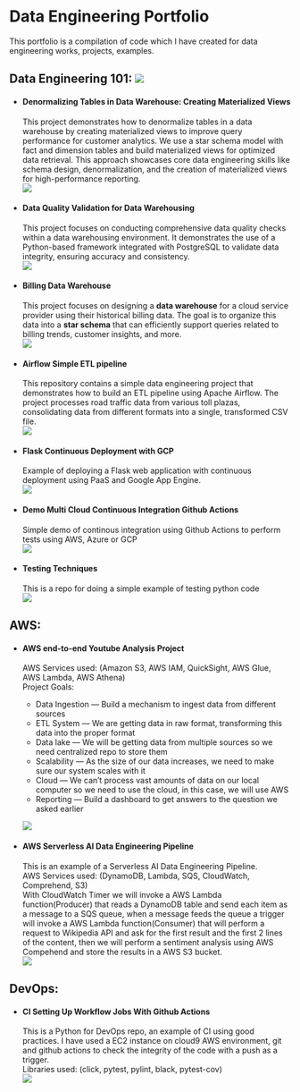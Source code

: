 # Data Engineering Portfolio

This portfolio is a compilation of code which I have created for data engineering works, projects, examples.

## Data Engineering 101: [![](https://badgen.net/badge/101/examples/black)]()
* #### Denormalizing Tables in Data Warehouse: Creating Materialized Views
  This project demonstrates how to denormalize tables in a data warehouse by creating materialized views to improve query performance for customer analytics. We use a star schema model with fact and dimension tables and build materialized views for optimized data retrieval. This approach showcases core data engineering skills like schema design, denormalization, and the creation of materialized views for high-performance reporting. <br>
[![](https://badgen.net/badge/icon/github?icon=github&label)](https://github.com/VM-137/datawarehouse-denormalizing-tables-creating-materialized-views)


* #### Data Quality Validation for Data Warehousing
  This project focuses on conducting comprehensive data quality checks within a data warehousing environment. It demonstrates the use of a Python-based framework integrated with PostgreSQL to validate data integrity, ensuring accuracy and consistency. <br>
[![](https://badgen.net/badge/icon/github?icon=github&label)](https://github.com/VM-137/billing-data-warehouse-quality-check)


* #### Billing Data Warehouse
  This project focuses on designing a **data warehouse** for a cloud service provider using their historical billing data. The goal is to organize this data into a **star schema** that can efficiently support queries related to         billing trends, customer insights, and more.<br>
[![](https://badgen.net/badge/icon/github?icon=github&label)](https://github.com/VM-137/billing-data-warehouse)

* #### Airflow Simple ETL pipeline<br>
    This repository contains a simple data engineering project that demonstrates how to build an ETL pipeline using Apache Airflow. The project processes road traffic data from various toll plazas, consolidating data from different       formats into a single, transformed CSV file.<br>
[![](https://badgen.net/badge/icon/github?icon=github&label)](https://github.com/VM-137/ETL-PIPELINE-AIRFLOW)
    
* #### Flask Continuous Deployment with GCP<br>
    Example of deploying a Flask web application with continuous deployment using PaaS and Google App Engine. <br>
[![](https://badgen.net/badge/icon/github?icon=github&label)](https://github.com/VM-137/cd-on-gcp-flask-web-)

* #### Demo Multi Cloud Continuous Integration Github Actions<br>
    Simple demo of continous integration using Github Actions to perform tests using AWS, Azure or GCP <br>
[![](https://badgen.net/badge/icon/github?icon=github&label)](https://github.com/VM-137/demo-multi-cloud-continuous-integration-github-actions-)

* #### Testing Techniques<br>
    This is a repo for doing a simple example of testing python code<br>
[![](https://badgen.net/badge/icon/github?icon=github&label)](https://github.com/VM-137/testing-techniques)


## AWS:
* #### AWS end-to-end Youtube Analysis Project<br>
    AWS Services used: (Amazon S3, AWS IAM, QuickSight, AWS Glue, AWS Lambda, AWS Athena)<br>
    Project Goals:
    * Data Ingestion — Build a mechanism to ingest data from different sources
    * ETL System — We are getting data in raw format, transforming this data into the proper format
    * Data lake — We will be getting data from multiple sources so we need centralized repo to store them
    * Scalability — As the size of our data increases, we need to make sure our system scales with it
    * Cloud — We can’t process vast amounts of data on our local computer so we need to use the cloud, in this case, we will use AWS
    * Reporting — Build a dashboard to get answers to the question we asked earlier<br>
      
    [![](https://badgen.net/badge/icon/github?icon=github&label)](https://github.com/VM-137/end_to_end_youtube_data_analysis)

* #### AWS Serverless AI Data Engineering Pipeline<br>
    This is an example of a Serverless AI Data Engineering Pipeline.<br>
    AWS Services used: (DynamoDB, Lambda, SQS, CloudWatch, Comprehend, S3)<br>
With CloudWatch Timer we will invoke a AWS Lambda function(Producer) that reads a DynamoDB table and send each item as a message to a SQS queue, when a message feeds the queue a trigger will invoke a AWS Lambda function(Consumer) that will perform a request to Wikipedia API and ask for the first result and the first 2 lines of the content, then we will perform a sentiment analysis using AWS Compehend and store the results in a AWS S3 bucket.<br>
[![](https://badgen.net/badge/icon/github?icon=github&label)](https://github.com/VM-137/awslambda-toy-model)

## DevOps:
* #### CI Setting Up Workflow Jobs With Github Actions<br>
    This is a Python for DevOps repo, an example of CI using good practices. I have used a EC2 instance on cloud9 AWS environment, git and github actions to check the integrity of the code with a push as a trigger.<br>
Libraries used: (click, pytest, pylint, black, pytest-cov)<br>
[![](https://badgen.net/badge/icon/github?icon=github&label)](https://github.com/VM-137/aws-cloud9-devops)




